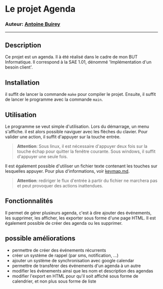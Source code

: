 # Le projet Agenda

### Auteur: [Antoine Buirey](https://github.com/T0ine34)

---

## Description

Ce projet est un agenda. Il à été réalisé dans le cadre de mon BUT Informatique. Il correspond à la SAE 1.01, dénommé 'Implémentation d'un besoin client'.

## Installation
il suffit de lancer la commande ```make``` pour compiler le projet. Ensuite, il suffit de lancer le programme avec la commande ```main```.

## Utilisation
Le programme se veut simple d'utilisation. Lors du démarrage, un menu s'affiche. il est alors possible naviguer avec les flèches du clavier. Pour valider une action, il suffit d'appuyer sur la touche entrée.

> **Attention**: Sous linux, il est nécessaire d'appuyer deux fois sur la touche échap pour quitter la fenêtre courante. Sous windows, il suffit d'appuyer une seule fois.

Il est également possible d'utiliser un fichier texte contenant les touches sur lesquelles appuyer. Pour plus d'informations, voir [keymap.md](keymap.md).
> **Attention**: rediriger le flux d'entrée à partir du fichier ne marchera pas et peut provoquer des actions inattendues.

## Fonctionnalités
Il permet de gérer plusieurs agenda, c'est à dire ajouter des événements, les supprimer, les afficher, les exporter sous forme d'une page HTML.
Il est également possible de créer des agenda ou les supprimer.


## possible améliorations
- permettre de créer des événements récurrents
- créer un système de rappel (par sms, notification, ...)
- ajouter un système de synchronisation avec google calendar
- permettre de transférer des événements d'un agenda à un autre
- modifier les évènements ainsi que les nom et description des agendas
- modifier l'export en HTML pour qu'il soit affiché sous forme de calendrier, et non plus sous forme de liste